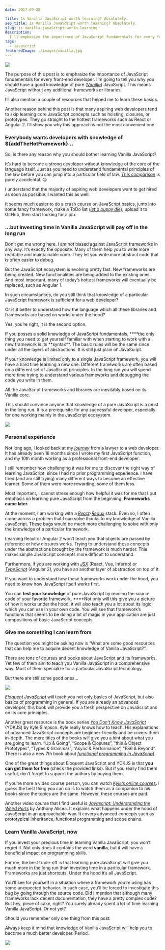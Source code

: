 ```yaml
---
date: 2017-09-28

title: Is Vanilla JavaScript worth learning? Absolutely.
seo_title: Is Vanilla JavaScript worth learning? Absolutely.
slug: is-vanilla-javaScript-worth-learning
description: 
  I'll emphasize the importance of JavaScript fundamentals for every front-end developer. I’m going to tell you why you should have a good knowledge of Vanilla JavaScript.
tags:
  - javascript
featuredImage: ./images/vanilla.jpg
---
```


![](./images/vanilla.jpg)

The purpose of this post is to emphasize the importance of JavaScript fundamentals for every front-end developer. I’m going to tell you why you should have a good knowledge of pure (*[Vanilla](https://en.wikipedia.org/wiki/Vanilla_software)*) JavaScript. This means JavaScript without any additional frameworks or libraries.

I’ll also mention a couple of resources that helped me to learn these basics.

Another reason behind this post is that many aspiring web developers tend to skip learning core JavaScript concepts such as hoisting, closures, or prototypes. They go straight to the hottest frameworks such as React or Angular 2. I’ll show you why this approach is not the most convenient one.

### Everybody wants developers with knowledge of ${addTheHotFramework}…

So, is there any reason why you should bother learning Vanilla JavaScript?

It’s hard to become a strong developer without knowledge of the core of the language itself. Just as you need to understand fundamental principles of the law before you can jump into a particular field of law. *[This comparison](https://www.codinglawyer.io/posts/i-stopped-being-a-lawyer)* is purely accidental. 😉

I understand that the majority of aspiring web developers want to get hired as soon as possible. I wanted this as well.

It seems much easier to do a crash course on JavaScript basics, jump into some fancy framework, make a ToDo list (*[let a puppy die](https://medium.freecodecamp.com/every-time-you-build-a-to-do-list-app-a-puppy-dies-505b54637a5d)*), upload it to GitHub, then start looking for a job.

### …but investing time in Vanilla JavaScript will pay off in the long run

Don’t get me wrong here. I am not biased against JavaScript frameworks in any way. It’s exactly the opposite. Many of them help you to write more readable and maintainable code. They let you write more abstract code that is often easier to debug.

But the JavaScript ecosystem is evolving pretty fast. New frameworks are being created. New functionalities are being added to the existing ones. And most important, many of today’s hottest frameworks will eventually be replaced, such as Angular 1.

In such circumstances, do you still think that knowledge of a particular JavaScript framework is sufficient for a web developer?

Or is it better to understand how the language which all these libraries and frameworks are based on works under the hood?

Yes, you’re right, it is the second option.

If you posses a solid knowledge of JavaScript fundamentals, \***\*the only thing you need to get yourself familiar with when starting to work with a new framework is its **syntax\*\*. The basic rules will be the same since under all the layers of abstractions. It is still just plain ol’ JavaScript.

If your knowledge is limited only to a single JavaScript framework, you will have a hard time learning a new one. Different frameworks are often based on a different set of JavaScript principles. In the long run you will spend more time trying to understand various frameworks and debugging the code you write in them.

All the JavaScript frameworks and libraries are inevitably based on its Vanilla core.

This should convince anyone that knowledge of a pure JavaScript is a must in the long run. It is a prerequisite for any successful developer, especially for one working mainly in the JavaScript ecosystem.

![](./images/keep-calm.jpg)

### Personal experience

Not long ago, I looked back at my *[journey](https://www.codinglawyer.io/posts/i-stopped-being-a-lawyer)* from a lawyer to a web developer. It has already been 18 months since I wrote my first JavaScript function, and my 10th month working as a professional front-end developer.

I still remember how challenging it was for me to discover the right way of learning JavaScript, since I had no prior programming experience. I have tried (and am still trying) many different ways to become an effective learner. Some of them were more rewarding, some of them less.

Most important, I cannot stress enough how helpful it was for me that I put emphasis on learning pure JavaScript from the beginning. **Frameworks came later.**

At the moment, I am working with a *[React](https://facebook.github.io/react/)*-*[Redux](http://redux.js.org/)* stack. Even so, I often come across a problem that I can solve thanks to my knowledge of Vanilla JavaScript. These bugs would be much more challenging to solve with only the knowledge of a particular framework.

Learning React or Angular 2 won’t teach you that objects are passed by reference or how closures works. Trying to understand these concepts under the abstractions brought by the framework is much harder. This makes simple JavaScript concepts more difficult to understand.

Furthermore, if you are working with *[JSX](https://reactjs.org/docs/jsx-in-depth.html)* (React, Vue, Inferno) or *[TypeScript](https://www.typescriptlang.org/)* (Angular 2), you have an another layer of abstraction on top of it.

If you want to understand how these frameworks work under the hood, you need to know how JavaScript itself works first.

You can **test your knowledge** of pure JavaScript by reading the source code of your favorite framework. \*\*\*\*Not only will this give you a picture of how it works under the hood, it will also teach you a lot about its logic, which you can use in your own code. You will see that framework’s functions that seems to be doing a lot of magic in your application are just compositions of basic JavaScript concepts.

### Give me something I can learn from

The question you might be asking now is “What are some good resources that can help me to acquire decent knowledge of Vanilla JavaScript?”.

There are tons of courses and books about JavaScript and its frameworks. Yet few of them aim to teach you Vanilla JavaScript in a comprehensive way. Most of them specialize for a particular JavaScript technology.

But there are still some good ones…

![](./images/empty-hands.jpg)

*[Eloquent JavaScript](http://eloquentjavascript.net/)* will teach you not only basics of JavaScript, but also basics of programming in general. If you are already an advanced developer, this book will provide you a fresh perspective on JavaScript and on its core principles.

Another great resource is the book series *[You Don’t Know JavaScript](https://github.com/getify/You-Dont-Know-JS)* (YDKJS) by Kyle Simpson. Kyle really knows how to teach. His explanations of advanced JavaScript concepts are beginner-friendly and he covers them in-depth. The mere titles of the books will give you a hint about what you are going to learn. “Up & Going”, “Scope & Closures”, “this & Object Prototypes”, “Types & Grammar”, “Async & Performance”, “ES6 & Beyond”. There is also a new 7th book about *[functional programming in JavaScript](https://github.com/getify/Functional-Light-JS)*.

One of the great things about Eloquent JavaScript and YDKJS is that **you can get them for free** (check the provided links). But if you really find them useful, don’t forget to support the authors by buying them.

If you’re more a video course person, you can watch *[Kyle’s online courses](https://frontendmasters.com/kyle-simpson/)*. I guess the best thing you can do is to watch them as a companion to his books since the topics are the same. However, these courses are paid.

Another video course that I find useful is *[Javascript: Understanding the Weird Parts](https://www.udemy.com/understand-javascript/)* by Anthony Alicea. It explains what happens under the hood of JavaScript in an approachable way. It covers advanced concepts such as prototypical inheritance, functional programming and scope chains.

### Learn Vanilla JavaScript, now

If you invest your precious time in learning Vanilla JavaScript, you won’t regret it. Not only does it contains the word **vanilla**, but it will have a beneficial impact on programming skills.

For me, the best trade-off is that learning pure JavaScript will give you much more in the long run than investing time in a particular framework. Frameworks are just shortcuts. Under the hood it’s all JavaScript.

You’ll see for yourself in a situation where a framework you’re using has some unexpected behavior. In such case, you’ll be forced to investigate this bug by going through the source code. Did I mention that although many frameworks lack decent documentation, they have a pretty complex code? But hey, piece of cake, right? You surely already spent a lot of time learning Vanilla JavaScript. Or not yet?

Should you remember only one thing from this post:

Always keep it mind that knowledge of Vanilla JavaScript will help you to become a much better developer. Period.

![](./images/rocks.jpg)
